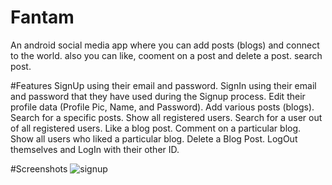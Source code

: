 # Fantam
An android social media app where you can add posts (blogs) and connect to the world.
also you can like, cooment on a post and delete a post.
search post.



#Features
SignUp using their email and password.
SignIn using their email and password that they have used during the Signup process.
Edit their profile data (Profile Pic, Name, and Password).
Add various posts (blogs).
Search for a specific posts.
Show all registered users.
Search for a user out of all registered users.
Like a blog post.
Comment on a particular blog.
Show all users who liked a particular blog.
Delete a Blog Post.
LogOut themselves and LogIn with their other ID.

#Screenshots
![signup](https://user-images.githubusercontent.com/88261926/165497611-41c084c2-c3d3-4fc0-a086-668b7c49bc6c.jpg)

